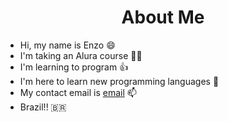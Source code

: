 <h1 align="center"> About Me </h1>


- Hi, my name is Enzo 😄
- I'm taking an Alura course 🙌💪
- I'm learning to program 👍
- I'm here to learn new programming languages 🛁
- My contact email is [email](enzohenriquebonatto@gmail.com) 📫
- Brazil!! 🇧🇷
